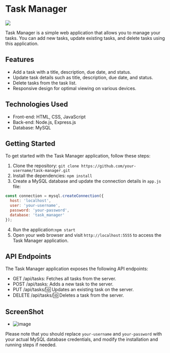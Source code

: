 # Task Manager

<img src="https://i.imgur.com/DCMSM2I.png"></img>

Task Manager is a simple web application that allows you to manage your tasks. You can add new tasks, update existing tasks, and delete tasks using this application.


## Features

- Add a task with a title, description, due date, and status.
- Update task details such as title, description, due date, and status.
- Delete tasks from the task list.
- Responsive design for optimal viewing on various devices.

## Technologies Used

- Front-end: HTML, CSS, JavaScript
- Back-end: Node.js, Express.js
- Database: MySQL

## Getting Started

To get started with the Task Manager application, follow these steps:

1. Clone the repository: ```git clone https://github.com/your-username/task-manager.git``` 
2. Install the dependencies: ```npm install```
3. Create a MySQL database and update the connection details in `app.js` file:
```javascript
const connection = mysql.createConnection({
  host: 'localhost',
  user: 'your-username',
  password: 'your-password',
  database: 'task_manager'
});
```
4. Run the application:```npm start```
5. Open your web browser and visit ```http://localhost:5555``` to access the Task Manager application.

## API Endpoints
The Task Manager application exposes the following API endpoints:

- GET /api/tasks: Fetches all tasks from the server.
- POST /api/tasks: Adds a new task to the server.
- PUT /api/tasks/:id: Updates an existing task on the server.
- DELETE /api/tasks/:id: Deletes a task from the server.

## ScreenShot
- ![image](https://github.com/viveklistenus/task-manager/assets/28853520/001087d0-72f9-46d9-aefa-dbf8a6a21c0f)


Please note that you should replace `your-username` and `your-password` with your actual MySQL database credentials, and modify the installation and running steps if needed.
